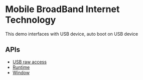 # Mobile BroadBand Internet Technology

This demo interfaces with USB device, auto boot on USB device
## APIs

* [USB raw access](http://developer.chrome.com/trunk/apps/app_hardware.html#usb)
* [Runtime](http://developer.chrome.com/trunk/apps/app.runtime.html)
* [Window](http://developer.chrome.com/trunk/apps/app.window.html)
